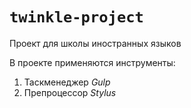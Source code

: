 # `twinkle-project`
Проект для школы иностранных языков

В проекте применяются инструменты:
1. Таскменеджер _Gulp_
2. Препроцессор _Stylus_